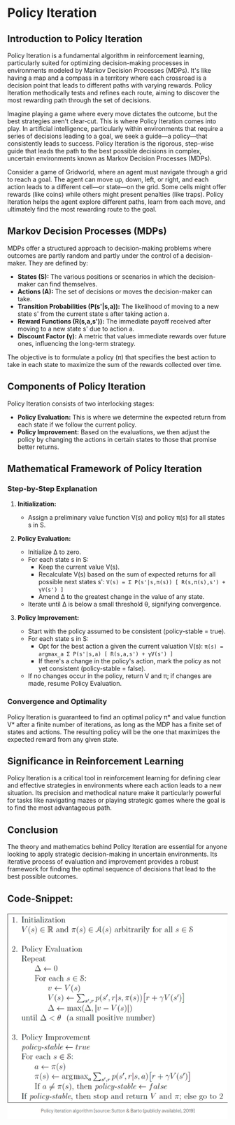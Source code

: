 # Policy Iteration

## Introduction to Policy Iteration

Policy Iteration is a fundamental algorithm in reinforcement learning, particularly suited for optimizing decision-making processes in environments modeled by Markov Decision Processes (MDPs). It's like having a map and a compass in a territory where each crossroad is a decision point that leads to different paths with varying rewards. Policy Iteration methodically tests and refines each route, aiming to discover the most rewarding path through the set of decisions.

Imagine playing a game where every move dictates the outcome, but the best strategies aren't clear-cut. This is where Policy Iteration comes into play. In artificial intelligence, particularly within environments that require a series of decisions leading to a goal, we seek a guide—a policy—that consistently leads to success. Policy Iteration is the rigorous, step-wise guide that leads the path to the best possible decisions in complex, uncertain environments known as Markov Decision Processes (MDPs).

Consider a game of Gridworld, where an agent must navigate through a grid to reach a goal. The agent can move up, down, left, or right, and each action leads to a different cell—or state—on the grid. Some cells might offer rewards (like coins) while others might present penalties (like traps). Policy Iteration helps the agent explore different paths, learn from each move, and ultimately find the most rewarding route to the goal.

## Markov Decision Processes (MDPs)

MDPs offer a structured approach to decision-making problems where outcomes are partly random and partly under the control of a decision-maker. They are defined by:

- **States (S):** The various positions or scenarios in which the decision-maker can find themselves.
- **Actions (A):** The set of decisions or moves the decision-maker can take.
- **Transition Probabilities (P(s'|s,a)):** The likelihood of moving to a new state s' from the current state s after taking action a.
- **Reward Functions (R(s,a,s')):** The immediate payoff received after moving to a new state s' due to action a.
- **Discount Factor (γ):** A metric that values immediate rewards over future ones, influencing the long-term strategy.

The objective is to formulate a policy (π) that specifies the best action to take in each state to maximize the sum of the rewards collected over time.

## Components of Policy Iteration

Policy Iteration consists of two interlocking stages:

- **Policy Evaluation:** This is where we determine the expected return from each state if we follow the current policy.
- **Policy Improvement:** Based on the evaluations, we then adjust the policy by changing the actions in certain states to those that promise better returns.

## Mathematical Framework of Policy Iteration

### Step-by-Step Explanation

1. **Initialization:**
   - Assign a preliminary value function V(s) and policy π(s) for all states s in S.

2. **Policy Evaluation:**
   - Initialize Δ to zero.
   - For each state s in S:
     - Keep the current value V(s).
     - Recalculate V(s) based on the sum of expected returns for all possible next states s':
       `V(s) = Σ P(s'|s,π(s)) [ R(s,π(s),s') + γV(s') ]`
     - Amend Δ to the greatest change in the value of any state.
   - Iterate until Δ is below a small threshold θ, signifying convergence.

3. **Policy Improvement:**
   - Start with the policy assumed to be consistent (policy-stable = true).
   - For each state s in S:
     - Opt for the best action a given the current valuation V(s):
       `π(s) = argmax_a Σ P(s'|s,a) [ R(s,a,s') + γV(s') ]`
     - If there's a change in the policy's action, mark the policy as not yet consistent (policy-stable = false).
   - If no changes occur in the policy, return V and π; if changes are made, resume Policy Evaluation.

### Convergence and Optimality

Policy Iteration is guaranteed to find an optimal policy π* and value function V* after a finite number of iterations, as long as the MDP has a finite set of states and actions. The resulting policy will be the one that maximizes the expected reward from any given state.

## Significance in Reinforcement Learning

Policy Iteration is a critical tool in reinforcement learning for defining clear and effective strategies in environments where each action leads to a new situation. Its precision and methodical nature make it particularly powerful for tasks like navigating mazes or playing strategic games where the goal is to find the most advantageous path.

## Conclusion

The theory and mathematics behind Policy Iteration are essential for anyone looking to apply strategic decision-making in uncertain environments. Its iterative process of evaluation and improvement provides a robust framework for finding the optimal sequence of decisions that lead to the best possible outcomes.




## Code-Snippet:
![Policy Iteration](./images/policy-iteration.png)
